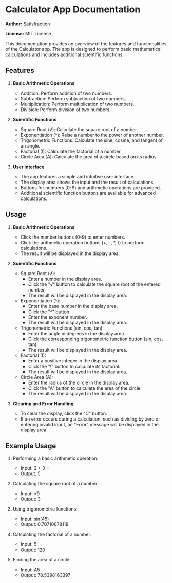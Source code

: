 # Calculator App Documentation

**Author:** Satisfraction

**License:** MIT License

This documentation provides an overview of the features and functionalities of the Calculator app. The app is designed to perform basic mathematical calculations and includes additional scientific functions.

## Features

1. **Basic Arithmetic Operations**
   - Addition: Perform addition of two numbers.
   - Subtraction: Perform subtraction of two numbers.
   - Multiplication: Perform multiplication of two numbers.
   - Division: Perform division of two numbers.

2. **Scientific Functions**
   - Square Root (√): Calculate the square root of a number.
   - Exponentiation (^): Raise a number to the power of another number.
   - Trigonometric Functions: Calculate the sine, cosine, and tangent of an angle.
   - Factorial (!): Calculate the factorial of a number.
   - Circle Area (A): Calculate the area of a circle based on its radius.

3. **User Interface**
   - The app features a simple and intuitive user interface.
   - The display area shows the input and the result of calculations.
   - Buttons for numbers (0-9) and arithmetic operations are provided.
   - Additional scientific function buttons are available for advanced calculations.

## Usage

1. **Basic Arithmetic Operations**
   - Click the number buttons (0-9) to enter numbers.
   - Click the arithmetic operation buttons (+, -, *, /) to perform calculations.
   - The result will be displayed in the display area.

2. **Scientific Functions**
   - Square Root (√):
     - Enter a number in the display area.
     - Click the "√" button to calculate the square root of the entered number.
     - The result will be displayed in the display area.
   - Exponentiation (^):
     - Enter the base number in the display area.
     - Click the "^" button.
     - Enter the exponent number.
     - The result will be displayed in the display area.
   - Trigonometric Functions (sin, cos, tan):
     - Enter the angle in degrees in the display area.
     - Click the corresponding trigonometric function button (sin, cos, tan).
     - The result will be displayed in the display area.
   - Factorial (!):
     - Enter a positive integer in the display area.
     - Click the "!" button to calculate its factorial.
     - The result will be displayed in the display area.
   - Circle Area (A):
     - Enter the radius of the circle in the display area.
     - Click the "A" button to calculate the area of the circle.
     - The result will be displayed in the display area.

3. **Clearing and Error Handling**
   - To clear the display, click the "C" button.
   - If an error occurs during a calculation, such as dividing by zero or entering invalid input, an "Error" message will be displayed in the display area.

## Example Usage

1. Performing a basic arithmetic operation:
   - Input: 2 + 3 =
   - Output: 5

2. Calculating the square root of a number:
   - Input: √9
   - Output: 3

3. Using trigonometric functions:
   - Input: sin(45)
   - Output: 0.70710678118

4. Calculating the factorial of a number:
   - Input: 5!
   - Output: 120

5. Finding the area of a circle:
   - Input: A5
   - Output: 78.5398163397

